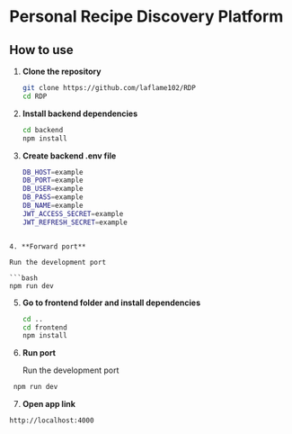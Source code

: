 # Personal Recipe Discovery Platform

## How to use

1. **Clone the repository**

   ```bash
   git clone https://github.com/laflame102/RDP
   cd RDP
   ```

2. **Install backend dependencies**

   ```bash
   cd backend
   npm install
   ```

3. **Create backend .env file**

   ```bash
   DB_HOST=example
   DB_PORT=example
   DB_USER=example
   DB_PASS=example
   DB_NAME=example
   JWT_ACCESS_SECRET=example
   JWT_REFRESH_SECRET=example
   ```

````

4. **Forward port**

Run the development port

```bash
npm run dev
````

5. **Go to frontend folder and install dependencies**

   ```bash
   cd ..
   cd frontend
   npm install

   ```

6. **Run port**

   Run the development port

```bash
 npm run dev
```

7. **Open app link**

```bash
http://localhost:4000
```
